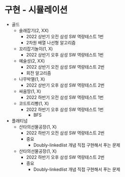 # 구현 - 시뮬레이션
- 골드
  - 술래잡기(2, XX)
    - 2022 상반기 오전 삼성 SW 역량테스트 1번
    - 2차원 배열 나선형 알고리즘
  - 꼬리잡기놀이(1, X)
    - 2022 상반기 오후 삼성 SW 역량테스트 1번
  - 예술성(2, XX)
    - 2022 상반기 오전 삼성 SW 역량테스트 2번
    - 회전 알고리즘
  - 나무박멸(1, X)
    - 2022 상반기 오후 삼성 SW 역량테스트 2번 
  - 싸움땅(1, X)
    - 2022 하반기 오전 삼성 SW 역량테스트 1번
  - 코드트리빵(1, X)
    - 2022 하반기 오후 삼성 SW 역량테스트 1번
      - BFS
- 플래티넘
  - 산타의선물공장(1, X)
    - 2022 하반기 오전 삼성 SW 역량테스트 2번
    - 중요
      - Doubly-linkedlist 개념 직접 구현해서 푸는 문제
  - 산타의선물공장(1, X)
    - 2022 하반기 오후 삼성 SW 역량테스트 2번
    - 중요
      - Doubly-linkedlist 개념 직접 구현해서 푸는 문제